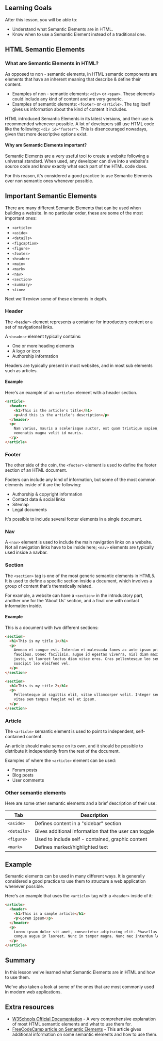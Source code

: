 ## Learning Goals

After this lesson, you will be able to:

- Understand what Semantic Elements are in HTML.
- Know when to use a Semantic Element instead of a traditional one.

## HTML Semantic Elements

### What are Semantic Elements in HTML?

As opposed to non - semantic elements, in HTML semantic components are elements that have an inherent meaning that describe & define their content.

- Examples of non - semantic elements: `<div>` or `<span>`. These elements could include any kind of content and are very generic.
- Examples of semantic elements: `<footer>` or `<article>`. The tag itself gives us information about the kind of content it includes.

HTML introduced Semantic Elements in its latest versions, and their use is recommended whenever possible. A lot of developers still use HTML code like the following: `<div id="footer">`. This is disencouraged nowadays, given that more descriptive options exist.

#### Why are Semantic Elements important?

Semantic Elements are a very useful tool to create a website following a universal standard. When used, any developer can dive into a website's source code and know exactly what each part of the HTML code does.

For this reason, it's considered a good practice to use Semantic Elements over non semantic ones whenever possible.

## Important Semantic Elements

There are many different Semantic Elements that can be used when building a website. In no particular order, these are some of the most important ones:

- `<article>`
- `<aside>`
- `<details>`
- `<figcaption>`
- `<figure>`
- `<footer>`
- `<header>`
- `<main>`
- `<mark>`
- `<nav>`
- `<section>`
- `<summary>`
- `<time>`

Next we'll review some of these elements in depth.

### Header

The `<header>` element represents a container for introductory content or a set of navigational links.

A `<header>` element typically contains:

- One or more heading elements
- A logo or icon
- Authorship information

Headers are typically present in most websites, and in most sub elements such as articles.

#### Example

Here's an example of an `<article>` element with a header section.

```html
<article>
  <header>
    <h1>This is the article's title</h1>
    <p>And this is the article's description</p>
  </header>
  <p>
    Nam varius, mauris a scelerisque auctor, est quam tristique sapien, vitae
    venenatis magna velit id mauris.
  </p>
</article>
```

### Footer

The other side of the coin, the `<footer>` element is used to define the footer section of an HTML document.

Footers can include any kind of information, but some of the most common elements inside of it are the following:

- Authorship & copyright information
- Contact data & social links
- Sitemap
- Legal documents

It's possible to include several footer elements in a single document.

### Nav

A `<nav>` element is used to include the main navigation links on a website. Not all navigation links have to be inside here; `<nav>` elements are typically used inside a navbar.

### Section

The `<section>` tag is one of the most generic semantic elements in HTML5. It is used to define a specific section inside a document, which involves a group of content that's thematically related.

For example, a website can have a `<section>` in the introductory part, another one for the 'About Us' section, and a final one with contact information inside.

#### Example

This is a document with two different sections:

```html
<section>
  <h1>This is my title 1</h1>
  <p>
    Aenean et congue est. Interdum et malesuada fames ac ante ipsum primis in
    faucibus. Donec facilisis, augue id egestas viverra, nisl diam maximus
    justo, ut laoreet lectus diam vitae eros. Cras pellentesque leo sem, et
    suscipit leo eleifend vel.
  </p>
</section>

<section>
  <h1>This is my title 2</h1>
  <p>
    Pellentesque id sagittis elit, vitae ullamcorper velit. Integer sed arcu
    vitae sem tempus feugiat vel et ipsum.
  </p>
</section>
```

### Article

The `<article>` semantic element is used to point to independent, self-contained content.

An article should make sense on its own, and it should be possible to distribute it independently from the rest of the document.

Examples of where the `<article>` element can be used:

- Forum posts
- Blog posts
- User comments

### Other semantic elements

Here are some other semantic elements and a brief description of their use:

| <b>Tab</b>  | <b>Description</b>                                    |
| ----------- | ----------------------------------------------------- |
| `<aside>`   | Defines content in a "sidebar" section                |
| `<details>` | Gives additional information that the user can toggle |
| `<figure>`  | Used to include self - contained, graphic content     |
| `<mark>`    | Defines marked/highlighted text                       |

## Example

Semantic elements can be used in many different ways. It is generally considered a good practice to use them to structure a web application whenever possible.

Here's an example that uses the `<article>` tag with a `<header>` inside of it:

```html
<article>
  <header>
    <h1>This is a sample article</h1>
    <p>Lorem ipsum</p>
  </header>
  <p>
    Lorem ipsum dolor sit amet, consectetur adipiscing elit. Phasellus ultricies
    congue augue in laoreet. Nunc in tempor magna. Nunc nec interdum leo.
  </p>
</article>
```

## Summary

In this lesson we've learned what Semantic Elements are in HTML and how to use them.

We've also taken a look at some of the ones that are most commonly used in modern web applications.

## Extra resources

- [W3Schools Official Documentation](https://www.w3schools.com/html/html5_semantic_elements.asp) - A very comprehensive explanation of most HTML semantic elements and what to use them for.
- [FreeCodeCamp article on Semantic Elements](https://www.freecodecamp.org/news/semantic-html5-elements/) - This article gives additional information on some semantic elements and how to use them.
